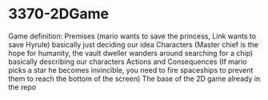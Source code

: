 # 3370-2DGame

Game definition:
Premises (mario wants to save the princess, Link wants to save Hyrule) basically just deciding our idea
Characters (Master chief is the hope for humanity, the vault dweller wanders around searching for a chip) basically describing our characters
Actions and Consequences (If mario picks a star he becomes invincible, you need to fire spaceships to prevent them to reach the bottom of the screen)
The base of the 2D game already in the repo